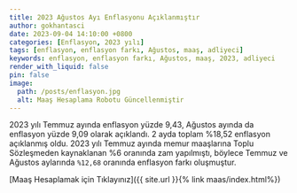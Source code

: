 ```yaml
---
title: 2023 Ağustos Ayı Enflasyonu Açıklanmıştır
author: gokhantasci
date: 2023-09-04 14:10:00 +0800
categories: [Enflasyon, 2023 yılı]
tags: [enflasyon, enflasyon farkı, Ağustos, maaş, adliyeci]
keywords: enflasyon, enflasyon farkı, Ağustos, maaş, 2023, adliyeci
render_with_liquid: false
pin: false
image:
  path: /posts/enflasyon.jpg
  alt: Maaş Hesaplama Robotu Güncellenmiştir
---
```


2023 yılı Temmuz ayında enflasyon yüzde 9,43, Ağustos ayında da enflasyon yüzde 9,09 olarak açıklandı. 2 ayda toplam %18,52 enflasyon açıklanmış oldu.
2023 yılı Temmuz ayında memur maaşlarına Toplu Sözleşmeden kaynaklanan %6 oranında zam yapılmıştı, böylece Temmuz ve Ağustos aylarında <code class="highlighter-rouge">%12,68</code> oranında enflasyon farkı oluşmuştur.

[Maaş Hesaplamak için Tıklayınız]({{ site.url }}{% link maas/index.html%})